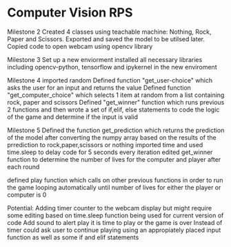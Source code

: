 # Computer Vision RPS
Milestone 2 
Created 4 classes using teachable machine: Nothing, Rock, Paper and Scissors. 
Exported and saved the model to be utilsed later.
Copied code to open webcam using opencv library 

Milestone 3
Set up a new enviorment 
installed all necessary libraries including opencv-python, tensorflow and ipykernel in the new enviroment 


Milestone 4 
imported random
Defined function "get_user-choice" which asks the user for an input and returns the value
Defined function "get_computer_choice" which selects 1 item at random from a list containing rock, paper and scissors
Defined "get_winner" function which runs previous 2 functions and then wrote a set of if,elif, else statements to code the logic of the game and determine if the input is valid 


Milestone 5
Defined the function get_prediction which returns the prediction of the model after converting the numpy array based on the results of the prrediction to rock,paper,scissors or nothing 
imported time and used time.sleep to delay code for 5 seconds every iteration 
edited get_winner function to determine the number of lives for the computer and player after each round 

defined play function which calls on other previous functions in order to run the game looping automatically until number of lives for either the player or computer is 0

Potential: 
Adding timer counter to the webcam display but might require some editing based on time.sleep function being used for current version of code 
Add sound to alert play it is time to play or the game is over 
Instead of timer could ask user to continue playing using an appropiately placed input function as well as some if and elif statements 


